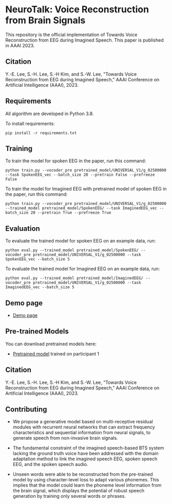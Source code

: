 # NeuroTalk: Voice Reconstruction from Brain Signals
This repository is the official implementation of Towards Voice Reconstruction from EEG during Imagined Speech.
This paper is published in AAAI 2023.

## Citation
Y.-E. Lee, S.-H. Lee, S.-H Kim, and S.-W. Lee, "Towards Voice Reconstruction from EEG during Imagined Speech," AAAI Conference on Artificial Intelligence (AAAI), 2023.

## Requirements
All algorithm are developed in Python 3.8.

To install requirements:

```setup
pip install -r requirements.txt
```

## Training
To train the model for spoken EEG in the paper, run this command:
```train
python train.py --vocoder_pre pretrained_model/UNIVERSAL_V1/g_02500000 --task SpokenEEG_vec --batch_size 20 --pretrain False --prefreeze False
```
To train the model for Imagined EEG with pretrained model of spoken EEG in the paper, run this command:
```train
python train.py --vocoder_pre pretrained_model/UNIVERSAL_V1/g_02500000 --trained_model pretrained_model/SpokenEEG/ --task ImaginedEEG_vec --batch_size 20 --pretrain True --prefreeze True
```

## Evaluation
To evaluate the trained model for spoken EEG on an example data, run:
```eval
python eval.py --trained_model pretrained_model/SpokenEEG/ --vocoder_pre pretrained_model/UNIVERSAL_V1/g_02500000 --task SpokenEEG_vec --batch_size 5
```
To evaluate the trained model for Imagined EEG on an example data, run:
```eval
python eval.py --trained_model pretrained_model/ImaginedEEG/ --vocoder_pre pretrained_model/UNIVERSAL_V1/g_02500000 --task ImaginedEEG_vec --batch_size 5
```

## Demo page
- [Demo page](https://neurotalk.github.io/demo)


## Pre-trained Models
You can download pretrained models here:
- [Pretrained model](https://drive.google.com/drive/folders/1x6GNHzAQkqL5eQmIcPTjVPb9D5dtx02W?usp=sharing) trained on participant 1

## Citation
Y.-E. Lee, S.-H. Lee, S.-H Kim, and S.-W. Lee, "Towards Voice Reconstruction from EEG during Imagined Speech," AAAI Conference on Artificial Intelligence (AAAI), 2023.

## Contributing
- We propose a generative model based on multi-receptive residual modules with recurrent neural networks that can extract frequency characteristics and sequential information from neural signals, to generate speech from non-invasive brain signals.

- The fundamental constraint of the imagined speech-based BTS system lacking the ground truth voice have been addressed with the domain adaptation method to link the imagined speech EEG, spoken speech EEG, and the spoken speech audio.

- Unseen words were able to be reconstructed from the pre-trained model by using character-level loss to adapt various phonemes. This implies that the model could learn the phoneme level information from the brain signal, which displays the potential of robust speech generation by training only several words or phrases.

